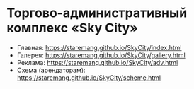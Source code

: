 # Торгово-административный комплекс «Sky City»
- Главная: https://staremang.github.io/SkyCity/index.html
- Галерея: https://staremang.github.io/SkyCity/gallery.html
- Реклама: https://staremang.github.io/SkyCity/adv.html
- Схема (арендаторам): https://staremang.github.io/SkyCity/scheme.html

